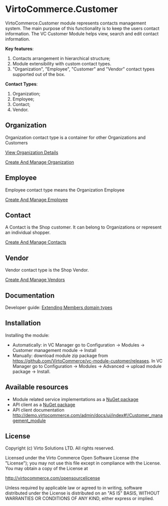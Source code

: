 # VirtoCommerce.Customer

VirtoCommerce.Customer module represents contacts management system. The main purpose of this functionality is to keep the users contact information. The VC Customer Module helps view, search and edit contact information. 

**Key features**:

1. Сontacts arrangement in hierarchical structure;
1. Module extensibility with custom contact types.
1. "Organization", "Employee", "Customer" and "Vendor" contact types supported out of the box.

 **Contact Types**:

1. Organization;
1. Employee;
1. Contact;
1. Vendor.

## Organization

Organization contact type is a container for other Organizations and Customers

[View Organization Details](/docs/view-organization-details.md)

[Create And Manage Organization](/docs/create-and-manage-organization.md)

## Employee

Employee contact type means the Organization Employee

[Create And Manage Employee](/docs/create-and-manage-employee.md)

## Contact

 A Contact is the Shop customer. It can belong to Organizations or represent an individual shopper.

[Create And Manage Contacts](manage-contacts.md)

## Vendor

Vendor contact type is the Shop Vendor.

[Create And Manage Vendors](/docs/manage-vendors.md)


## Documentation

Developer guide: <a href="https://virtocommerce.com/docs/vc2devguide/extending-commerce/extending-members-domain-types" target="_blank">Extending Members domain types</a>

## Installation

Installing the module:
* Automatically: in VC Manager go to Configuration -> Modules -> Customer management module -> Install
* Manually: download module zip package from https://github.com/VirtoCommerce/vc-module-customer/releases. In VC Manager go to Configuration -> Modules -> Advanced -> upload module package -> Install.

## Available resources

* Module related service implementations as a <a href="https://www.nuget.org/packages/VirtoCommerce.CustomerModule.Data" target="_blank">NuGet package</a>
* API client as a <a href="https://www.nuget.org/packages/VirtoCommerce.CustomerModule.Client" target="_blank">NuGet package</a>
* API client documentation http://demo.virtocommerce.com/admin/docs/ui/index#!/Customer_management_module

## License

Copyright (c) Virto Solutions LTD.  All rights reserved.

Licensed under the Virto Commerce Open Software License (the "License"); you
may not use this file except in compliance with the License. You may
obtain a copy of the License at

http://virtocommerce.com/opensourcelicense

Unless required by applicable law or agreed to in writing, software
distributed under the License is distributed on an "AS IS" BASIS,
WITHOUT WARRANTIES OR CONDITIONS OF ANY KIND, either express or
implied.
